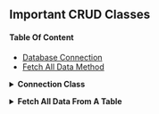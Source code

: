 
## Important CRUD Classes

#### Table Of Content

* [Database Connection](#connection)
* [Fetch All Data Method](#fetch-all)


<a name="connection"></a>

<details> 
    <summary> <b>Connection Class</b> </summary>
    
```php
class Database
{
    private string $hostname = 'localhost';
    private string $user = 'root';
    private string $pass = '';
    private string $dbname = 'cms_ecommerce';
    public $conn = null;

    // Create Connection
    public function __construct()
    {
        if ($this->conn == null) {
            $this->conn = mysqli_connect($this->hostname, $this->user, $this->password, $this->dbname);
        }
        if ($this->conn->connect_error) {
            echo "Error : " . $this->conn->connect_error;
        }
    }

    // Connection Close
    public function __destruct()
    {
        if ($this->conn != null) {
            $this->conn->close();
            $this->conn = null;
        }
    }
```
    
</details>

<a name="fetch-all"></a>
<details>
    <summary><b>Fetch All Data From A Table</b></summary>
    
```php 
    // Fetch All Data From A Table
    public function()
    {
    }
```
</details>
